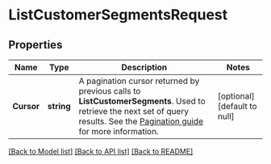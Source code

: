 # ListCustomerSegmentsRequest

## Properties
Name | Type | Description | Notes
------------ | ------------- | ------------- | -------------
**Cursor** | **string** | A pagination cursor returned by previous calls to __ListCustomerSegments__. Used to retrieve the next set of query results.  See the [Pagination guide](https://developer.squareup.com/docs/working-with-apis/pagination) for more information. | [optional] [default to null]

[[Back to Model list]](../README.md#documentation-for-models) [[Back to API list]](../README.md#documentation-for-api-endpoints) [[Back to README]](../README.md)

